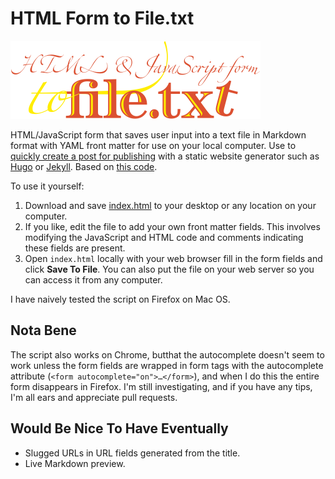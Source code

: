 # HTML Form to File.txt

<a href="https://raw.githubusercontent.com/hypertexthero/htmlformtofile/master/index.html"><img src="html-js-form-to-file.png" alt="Html Js Form To File" width="400px"></a>

HTML/JavaScript form that saves user input into a text file in Markdown format with YAML front matter for use on your local computer. Use to [quickly create a post for publishing](http://simongriffee.com/code/form-to-txt/) with a static website generator such as [Hugo](http://gohugo.io/) or [Jekyll](http://jekyllrb.com/). Based on [this code](https://thiscouldbebetter.wordpress.com/2012/12/18/loading-editing-and-saving-a-text-file-in-html5-using-javascrip/ "Loading, Editing, and Saving a Text File in HTML5 Using JavaScript").

To use it yourself: 

1. Download and save [index.html](https://raw.githubusercontent.com/hypertexthero/htmlformtofile/master/index.html) to your desktop or any location on your computer.
2. If you like, edit the file to add your own front matter fields. This involves modifying the JavaScript and HTML code and comments indicating these fields are present.
3. Open `index.html` locally with your web browser fill in the form fields and click **Save To File**. You can also put the file on your web server so you can access it from any computer.

I have naively tested the script on Firefox on Mac OS.

## Nota Bene 

The script also works on Chrome, butthat the autocomplete doesn't seem to work unless the form fields are wrapped in form tags with the autocomplete attribute (`<form autocomplete="on">…</form>`), and when I do this the entire form disappears in Firefox. I'm still investigating, and if you have any tips, I'm all ears and appreciate pull requests.

## Would Be Nice To Have Eventually

* Slugged URLs in URL fields generated from the title.
* Live Markdown preview.
